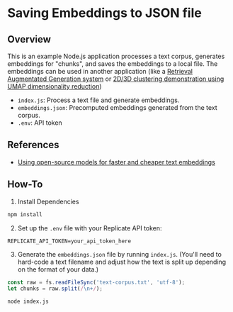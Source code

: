 # Saving Embeddings to JSON file

## Overview

This is an example Node.js application processes a text corpus, generates embeddings for "chunks", and saves the embeddings to a local file. The embeddings can be used in another application (like a [Retrieval Augmentated Generation system](https://github.com/Programming-from-A-to-Z/Example-RAG-Replicate) or [2D/3D clustering demonstration using UMAP dimensionality reduction](https://editor.p5js.org/a2zitp/sketches/p63QTp0Sd))

- `index.js`: Process a text file and generate embeddings.
- `embeddings.json`: Precomputed embeddings generated from the text corpus.
- `.env`: API token

## References

- [Using open-source models for faster and cheaper text embeddings](https://replicate.com/blog/run-bge-embedding-models)

## How-To

1. Install Dependencies

```sh
npm install
```

2. Set up the `.env` file with your Replicate API token:

```env
REPLICATE_API_TOKEN=your_api_token_here
```

3. Generate the `embeddings.json` file by running `index.js`. (You'll need to hard-code a text filename and adjust how the text is split up depending on the format of your data.)

```js
const raw = fs.readFileSync('text-corpus.txt', 'utf-8');
let chunks = raw.split(/\n+/);
```

```sh
node index.js
```
